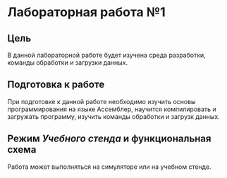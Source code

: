 # Лабораторная работа №1

## Цель

В данной лабораторной работе будет изучена среда разработки, команды обработки и загрузки данных.

## Подготовка к работе

При подготовке к данной работе необходимо изучить основы программирования на языке Ассемблер,
научится компилировать и загружать программу, изучить команды обработки и загрузк данных.

## Режим _Учебного стенда_ и функциональная схема

Работа может выполняться на симуляторе или на учебном стенде.
